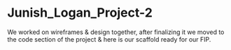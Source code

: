 # Junish_Logan_Project-2
We worked on wireframes &amp; design together, after finalizing it we moved to the code section of the project &amp; here is our scaffold ready for our FIP.
